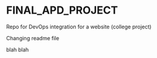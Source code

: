 # FINAL_APD_PROJECT
Repo for DevOps integration for a website (college project)

Changing readme file

blah blah
